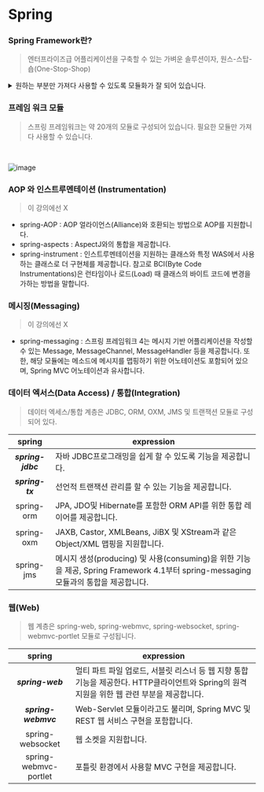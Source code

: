 Spring
==

### Spring Framework란?

> 엔터프라이즈급 어플리케이션을 구축할 수 있는 가벼운 솔루션이자, 원스-스탑-숍(One-Stop-Shop)
<details>
<summary>원하는 부분만 가져다 사용할 수 있도록 모듈화가 잘 되어 있습니다.</summary>
<div markdown="1">       

- IoC 컨테이너입니다.
- 선언적으로 트랜잭션을 관리할 수 있습니다.
- 완전한 기능을 갖춘 MVC Framework를 제공합니다.
- AOP 지원합니다.
- 스프링은 도메인 논리 코드와 쉽게 분리될 수 있는 구조로 되어 있습니다.
</div>
</details>

### 프레임 워크 모듈
> 스프링 프레임워크는 약 20개의 모듈로 구성되어 있습니다.
> 필요한 모듈만 가져다 사용할 수 있습니다.

<br>

![image](https://user-images.githubusercontent.com/22065527/116952659-28074800-acc6-11eb-9222-4b23b3877e56.png)

### AOP 와 인스트루멘테이션 (Instrumentation)
> 이 강의에선 X
- spring-AOP : AOP 얼라이언스(Alliance)와 호환되는 방법으로 AOP를 지원합니다.
- spring-aspects : AspectJ와의 통합을 제공합니다.
- spring-instrument : 인스트루멘테이션을 지원하는 클래스와 특정 WAS에서 사용하는 클래스로 더 구현체를 제공합니다. 참고로 BCI(Byte Code Instrumentations)은 런타임이나 로드(Load) 때 클래스의 바이트 코드에 변경을 가하는 방법을 말합니다.

### 메시징(Messaging)
> 이 강의에선 X
- spring-messaging : 스프링 프레임워크 4는 메시지 기반 어플리케이션을 작성할 수 있는 Message, MessageChannel, MessageHandler 등을 제공합니다. 또한, 해당 모듈에는 메소드에 메시지를 맵핑하기 위한 어노테이션도 포함되어 있으며, Spring MVC 어노테이션과 유사합니다.

### 데이터 엑서스(Data Access) / 통합(Integration)
> 데이터 엑세스/통합 계층은 JDBC, ORM, OXM, JMS 및 트랜잭션 모듈로 구성되어 있다.

| spring | expression |
| :--: | --- |
| ***spring-jdbc*** | 자바 JDBC프로그래밍을 쉽게 할 수 있도록 기능을 제공합니다.|
| ***spring-tx*** | 선언적 트랜잭션 관리를 할 수 있는 기능을 제공합니다.|
| spring-orm | JPA, JDO및 Hibernate를 포함한 ORM API를 위한 통합 레이어를 제공합니다.|
| spring-oxm | JAXB, Castor, XMLBeans, JiBX 및 XStream과 같은 Object/XML 맵핑을 지원합니다.|
| spring-jms | 메시지 생성(producing) 및 사용(consuming)을 위한 기능을 제공, Spring Framework 4.1부터 spring-messaging모듈과의 통합을 제공합니다.|

### 웹(Web)
> 웹 계층은 spring-web, spring-webmvc, spring-websocket, spring-webmvc-portlet 모듈로 구성됩니다.

| spring | expression |
| :--: | --- |
| ***spring-web*** | 멀티 파트 파일 업로드, 서블릿 리스너 등 웹 지향 통합 기능을 제공한다. HTTP클라이언트와 Spring의 원격 지원을 위한 웹 관련 부분을 제공합니다.|
| ***spring-webmvc*** | Web-Servlet 모듈이라고도 불리며, Spring MVC 및 REST 웹 서비스 구현을 포함합니다.|
|spring-websocket | 웹 소켓을 지원합니다.|
|spring-webmvc-portlet | 포틀릿 환경에서 사용할 MVC 구현을 제공합니다.|
